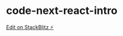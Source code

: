 # code-next-react-intro

[Edit on StackBlitz ⚡️](https://stackblitz.com/edit/code-next-react-intro-ek9t9x)